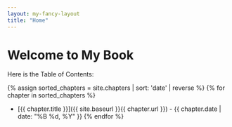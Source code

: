 ```yaml
---
layout: my-fancy-layout
title: "Home"
---
```


# Welcome to My Book

Here is the Table of Contents:

{% assign sorted_chapters = site.chapters | sort: 'date' | reverse %}
{% for chapter in sorted_chapters %}
- [{{ chapter.title }}]({{ site.baseurl }}{{ chapter.url }}) - {{ chapter.date | date: "%B %d, %Y" }}
{% endfor %}
